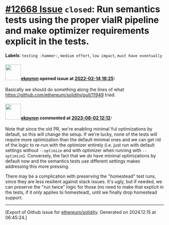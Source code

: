 # [\#12668 Issue](https://github.com/ethereum/solidity/issues/12668) `closed`: Run semantics tests using the proper viaIR pipeline and make optimizer requirements explicit in the tests.
**Labels**: `testing :hammer:`, `medium effort`, `low impact`, `must have eventually`


#### <img src="https://avatars.githubusercontent.com/u/1347491?v=4" width="50">[ekpyron](https://github.com/ekpyron) opened issue at [2022-02-14 18:25](https://github.com/ethereum/solidity/issues/12668):

Basically we should do something along the lines of what https://github.com/ethereum/solidity/pull/11949 tried.


#### <img src="https://avatars.githubusercontent.com/u/1347491?v=4" width="50">[ekpyron](https://github.com/ekpyron) commented at [2023-08-02 12:12](https://github.com/ethereum/solidity/issues/12668#issuecomment-1662098914):

Note that since the old PR, we're enabling minimal Yul optimizations by default, so this will change the setup. If we're lucky, none of the tests will require more optimization than the default minimal ones and we can get rid of the logic to re-run with the optimizer entirely (i.e. just run with default settings without ``--optimize`` and with optimizer when running with ``--optimize``).
Conversely, the fact that we *do* have minimal optimizations by default now and the semantics tests use different settings makes addressing this more pressing.

There may be a complication with preserving the "homestead" test runs, since they are less resilient against stack issues. It's ugly, but if needed, we can preserve the "run twice" logic for those (no need to make that explicit in the tests, if it *only* applies to homestead), until we finally drop homestead support.


-------------------------------------------------------------------------------



[Export of Github issue for [ethereum/solidity](https://github.com/ethereum/solidity). Generated on 2024.12.15 at 06:45:24.]
